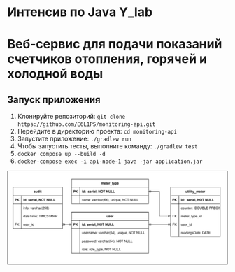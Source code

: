 # Интенсив по Java Y_lab
# Веб-сервис для подачи показаний счетчиков отопления, горячей и холодной воды

## Запуск приложения

1. Клонируйте репозиторий: `git clone https://github.com/E6L1PS/monitoring-api.git`
2. Перейдите в директорию проекта: `cd monitoring-api`
3. Запустите приложение: `./gradlew run`
4. Чтобы запустить тесты, выполните команду: `./gradlew test`
5. `docker compose up --build -d`
6. `docker-compose exec -i api-node-1 java -jar application.jar`

![ERD](src/main/resources/MonitoringERD.svg)

